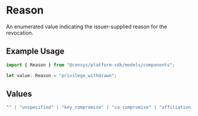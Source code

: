 # Reason

An enumerated value indicating the issuer-supplied reason for the revocation.

## Example Usage

```typescript
import { Reason } from "@censys/platform-sdk/models/components";

let value: Reason = "privilege_withdrawn";
```

## Values

```typescript
"" | "unspecified" | "key_compromise" | "ca_compromise" | "affiliation_changed" | "superseded" | "cessation_of_operation" | "certificate_hold" | "remove_from_crl" | "privilege_withdrawn" | "aa_compromise"
```